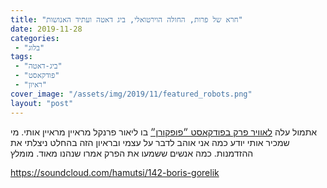 ```yaml
---
title: "חרא של פרות, החולה הוירטואלי, ביג דאטה ועתיד האנושות"
date: 2019-11-28
categories: 
 - "בלוג"
tags: 
 - "ביג-דאטה"
 - "פודקאסט"
 - "ראיון"
cover_image: "/assets/img/2019/11/featured_robots.png"
layout: "post"
---
```


אתמול עלה [לאוויר פרק בפודקאסט ״פופקורן״](https://frnkl.co/blog-podcast/142-boris-gorelik) בו ליאור פרנקל מראיין מראיין אותי. מי שמכיר אותי יודע כמה אני אוהב לדבר על עצמי ובראיון הזה בהחלט ניצלתי את ההזדמנות. כמה אנשים ששמעו את הפרק אמרו שנהנו מאוד. מומלץ

<https://soundcloud.com/hamutsi/142-boris-gorelik>
